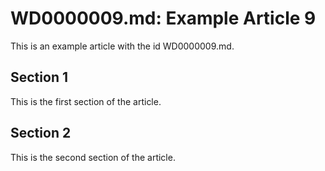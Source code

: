 # WD0000009.md: Example Article 9

This is an example article with the id WD0000009.md.
## Section 1

This is the first section of the article.
## Section 2

This is the second section of the article.

